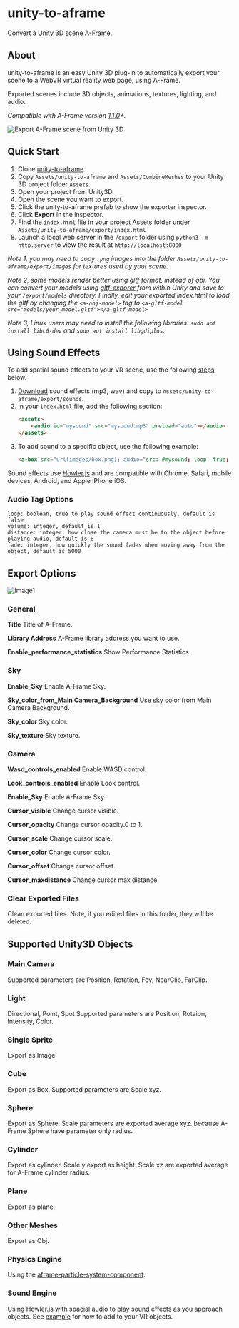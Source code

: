 unity-to-aframe
===============

Convert a Unity 3D scene [A-Frame](https://aframe.io/).

## About

unity-to-aframe is an easy Unity 3D plug-in to automatically export your scene to a WebVR virtual reality web page, using A-Frame.

Exported scenes include 3D objects, animations, textures, lighting, and audio.

*Compatible with A-Frame version [1.1.0](https://aframe.io/docs/1.1.0/introduction/)+.*

![Export A-Frame scene from Unity 3D](screenshot.gif)

## Quick Start

1. Clone [unity-to-aframe](https://github.com/primaryobjects/unity-to-aframe.git).
2. Copy `Assets/unity-to-aframe` and `Assets/CombineMeshes` to your Unity 3D project folder `Assets`.
3. Open your project from Unity3D.
4. Open the scene you want to export.
5. Click the unity-to-aframe prefab to show the exporter inspector.
6. Click **Export** in the inspector.
7. Find the `index.html` file in your project Assets folder under `Assets/unity-to-aframe/export/index.html`
8. Launch a local web server in the `/export` folder using `python3 -m http.server` to view the result at `http://localhost:8000`

*Note 1, you may need to copy `.png` images into the folder `Assets/unity-to-aframe/export/images` for textures used by your scene.*

*Note 2, some models render better using gltf format, instead of obj. You can convert your models using [gltf-exporer](https://github.com/Plattar/gltf-exporter) from within Unity and save to your `/export/models` directory. Finally, edit your exported index.html to load the gltf by changing the `<a-obj-model>` tag to `<a-gltf-model src="models/your_model.gltf"></a-gltf-model>`*

*Note 3, Linux users may need to install the following libraries: `sudo apt install libc6-dev` and `sudo apt install libgdiplus`.*

## Using Sound Effects

To add spatial sound effects to your VR scene, use the following [steps](https://gist.github.com/primaryobjects/66516de4423f302856ecb82f23edb07e#a-frame-audio-sound-in-ios) below.

1. [Download](https://www.freesoundeffects.com/free-sounds/airplane-10004/) sound effects (mp3, wav) and copy to `Assets/unity-to-aframe/export/sounds`.
2. In your `index.html` file, add the following section:
    ```html
    <assets>
        <audio id="mysound" src="mysound.mp3" preload="auto"></audio>
    </assets>
    ```
3. To add sound to a specific object, use the following example:
    ```html
    <a-box src="url(images/box.png); audio="src: #mysound; loop: true; distance: 8;"></a-box>
    ```

Sound effects use [Howler.js](https://howlerjs.com/) and are compatible with Chrome, Safari, mobile devices, Android, and Apple iPhone iOS.

### Audio Tag Options

```
loop: boolean, true to play sound effect continuously, default is false
volume: integer, default is 1
distance: integer, how close the camera must be to the object before playing audio, default is 8
fade: integer, how quickly the sound fades when moving away from the object, default is 5000
```

## Export Options

![image1]()

### General

**Title**
  Title of A-Frame.

**Library Address**
  A-Frame library address you want to use.

**Enable_performance_statistics**
  Show Performance Statistics.

### Sky

**Enable_Sky**
  Enable A-Frame Sky.

**Sky_color_from_Main Camera_Background**
  Use sky color from Main Camera Background.

**Sky_color**
  Sky color.

**Sky_texture**
  Sky texture.

### Camera

**Wasd_controls_enabled**
  Enable WASD control.

**Look_controls_enabled**
  Enable Look control.

**Enable_Sky**
  Enable A-Frame Sky.

**Cursor_visible**
  Change cursor visible.

**Cursor_opacity**
  Change cursor opacity.0 to 1.

**Cursor_scale**
  Change cursor scale.

**Cursor_color**
  Change cursor color.

**Cursor_offset**
  Change cursor offset.
  
**Cursor_maxdistance**
  Change cursor max distance.

### Clear Exported Files

Clean exported files. Note, if you edited files in this folder, they will be deleted.

## Supported Unity3D Objects

### Main Camera

Supported parameters are Position, Rotation, Fov, NearClip, FarClip.

### Light

Directional, Point, Spot
Supported parameters are Position, Rotaion, Intensity, Color.

### Single Sprite

Export as Image.

### Cube

Export as Box.
Supported parameters are Scale xyz.

### Sphere

Export as Sphere.
Scale parameters are exported average xyz. because A-Frame Sphere have parameter only radius.

### Cylinder

Export as cylinder.
Scale y export as height.
Scale xz are exported average for A-Frame cylinder radius.

### Plane

Export as plane.

### Other Meshes

Export as Obj.

### Physics Engine

Using the [aframe-particle-system-component](https://github.com/IdeaSpaceVR/aframe-particle-system-component).

### Sound Engine

Using [Howler.js](https://howlerjs.com/) with spacial audio to play sound effects as you approach objects. See [example](https://gist.github.com/primaryobjects/66516de4423f302856ecb82f23edb07e#file-index-html) for how to add to your VR objects.
